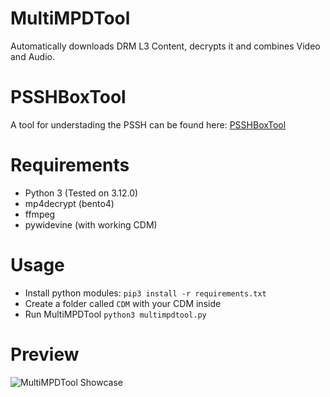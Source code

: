 # MultiMPDTool
Automatically downloads DRM L3 Content, decrypts it and combines Video and Audio.

# PSSHBoxTool
A tool for understading the PSSH can be found here: [PSSHBoxTool](https://github.com/DevLARLEY/PSSHBoxTool)

# Requirements
+ Python 3 (Tested on 3.12.0)
+ mp4decrypt (bento4)
+ ffmpeg
+ pywidevine (with working CDM)

# Usage
+ Install python modules: `pip3 install -r requirements.txt`
+ Create a folder called `CDM` with your CDM inside
+ Run MultiMPDTool `python3 multimpdtool.py`

# Preview
![MultiMPDTool Showcase](https://i.imgur.com/OuUtNUg.png)

